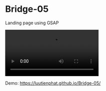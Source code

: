 # Bridge-05
Landing page using GSAP

![Alt Text](https://media.giphy.com/media/5ySVlJuLvcuh9TbI8t/source.mp4)

Demo: https://luutienphat.github.io/Bridge-05/
